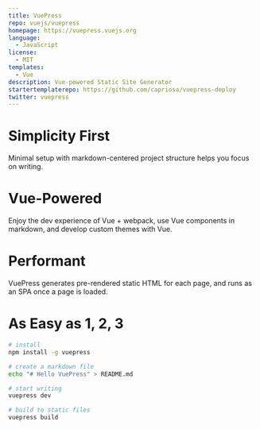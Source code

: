 ```yaml
---
title: VuePress
repo: vuejs/vuepress
homepage: https://vuepress.vuejs.org
language:
  - JavaScript
license:
  - MIT
templates:
  - Vue
description: Vue-powered Static Site Generator
startertemplaterepo: https://github.com/capriosa/vuepress-deploy
twitter: vuepress
---
```


# Simplicity First

Minimal setup with markdown-centered project structure helps you focus on writing.

# Vue-Powered

Enjoy the dev experience of Vue + webpack, use Vue components in markdown, and develop custom themes with Vue.

# Performant

VuePress generates pre-rendered static HTML for each page, and runs as an SPA once a page is loaded.

# As Easy as 1, 2, 3

```bash
# install
npm install -g vuepress

# create a markdown file
echo "# Hello VuePress" > README.md

# start writing
vuepress dev

# build to static files
vuepress build
```
